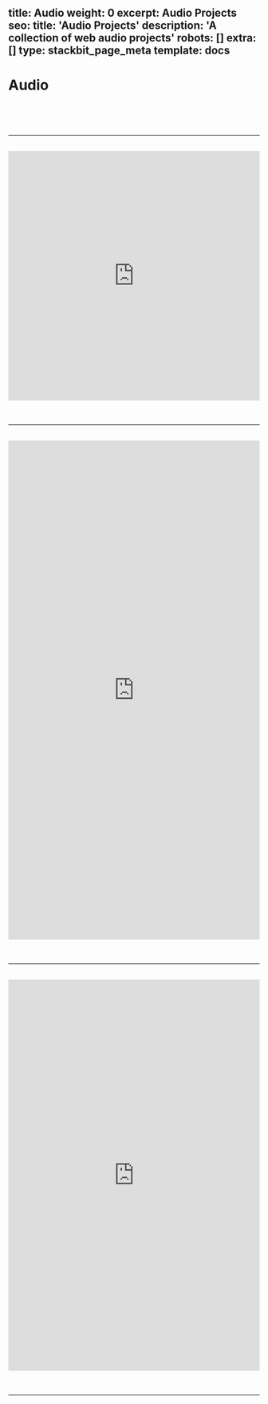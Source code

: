 title: Audio
weight: 0
excerpt: Audio Projects
seo:
title: 'Audio Projects'
description: 'A collection of web audio projects'
robots: []
extra: []
type: stackbit_page_meta
template: docs
---

# Audio

<br>
<br>
<br>
<hr>
<br>
<iframe width="100%" height="500" frameborder="0"
src="https://observablehq.com/embed/@bgoonz/mode-lighting/2?cell=*"></iframe>
<br>
<br>

<br>
<hr>
<br>
    <iframe
      width="100%"
      height="1000"
      frameborder="0"
      src="https://observablehq.com/embed/@bgoonz/determining-the-key-of-bwv1001-1st-movement-adagio?cell=*"
    ></iframe>
<br>
<br>
<br>
<hr>
<br>
    <iframe
      width="100%"
      height="784"
      frameborder="0"
      src="https://observablehq.com/embed/@bgoonz/can-sound-add-value-to-data-visualizations?cells=viewof+chart"
    ></iframe>
<br>
<br>

<br>
<hr>
<br>

